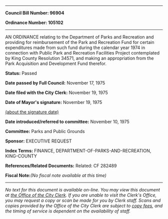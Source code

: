 

********

**Council Bill Number: 96904**
   
**Ordinance Number: 105102**
********

 AN ORDINANCE relating to the Department of Parks and Recreation and providing for reimbursement of the Park and Recreation Fund for certain expenditures made from such fund during the calendar year 1974 in connection with Public Park and Recreation Facilities Project contemplated by King County Resolution 34571, and making an appropriation from the Park Acquisition and Development Fund therefor.

**Status:** Passed
   
**Date passed by Full Council:** November 17, 1975
   
**Date filed with the City Clerk:** November 19, 1975
   
**Date of Mayor's signature:** November 19, 1975
   
[(about the signature date)](/~public/approvaldate.htm)
   
   
   
**Date introduced/referred to committee:** November 10, 1975
   
**Committee:** Parks and Public Grounds
   
**Sponsor:** EXECUTIVE REQUEST
   
   
**Index Terms:** FINANCE, DEPARTMENT-OF-PARKS-AND-RECREATION, KING-COUNTY

**References/Related Documents:** Related: CF 282489

**Fiscal Note:**_(No fiscal note available at this time)_
********

_No text for this document is available on-line. You may view this document at [the Office of the City Clerk](http://www.seattle.gov/leg/clerk/contactUs.htm). If you are unable to visit the Clerk's Office, you may request a copy or scan be made for you by Clerk staff. Scans and copies provided by the Office of the City Clerk are subject to [copy fees](http://clerk.seattle.gov/~public/clerkfees.htm), and the timing of service is dependent on the availability of staff._

